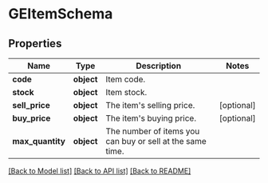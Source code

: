# GEItemSchema

## Properties
Name | Type | Description | Notes
------------ | ------------- | ------------- | -------------
**code** | **object** | Item code. | 
**stock** | **object** | Item stock. | 
**sell_price** | **object** | The item&#x27;s selling price. | [optional] 
**buy_price** | **object** | The item&#x27;s buying price. | [optional] 
**max_quantity** | **object** | The number of items you can buy or sell at the same time. | 

[[Back to Model list]](../README.md#documentation-for-models) [[Back to API list]](../README.md#documentation-for-api-endpoints) [[Back to README]](../README.md)

